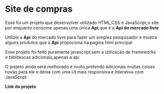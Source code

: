 # Site de compras 
 <main>
        <section class="apresentação">
          
<p>
Esse foi um projeto que desenvolver utilizado HTML,CSS e JavaScript,o site por enquanto consome apenas uma única <b>Api</b>,que é a <b>Api do mercado livre</b>
</p>
<p>
    Utilizei a <b>Api</b> do mercado livre para fazer um simples pesquisador e mostra alguns produtos que a <b>Api</b> propociona na pagina html principal 
</p>
<p> Esse projeto foi feito puramente javascript,sem a utilização de frameworks e bibliteocas adicionais,apenas a api </p>
<p>O projeto ainda será melhorado e muito,pretendo adicionais muitas coisas novas para ele e deixa com uma UI mais responsiva e interativa com JavaScript </p>
<strong> Link do projeto
</strong>
<a href='./index.html' target='_blank'> </a>
</section>
</main>
